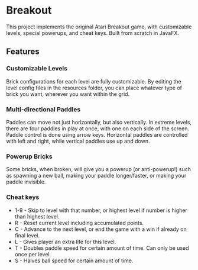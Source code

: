 # Breakout

This project implements the original Atari Breakout game, with customizable levels, special 
powerups, and cheat keys. Built from scratch in JavaFX.

## Features

### Customizable Levels
Brick configurations for each level are fully customizable. By editing the level config files in 
the resources folder, you can place whatever type of brick you want, wherever you want within 
the grid.

### Multi-directional Paddles
Paddles can move not just horizontally, but also vertically. In extreme levels, there are 
four paddles in play at once, with one on each side of the screen. Paddle control is done using 
arrow keys. Horizontal paddles are controlled with left and right, while vertical paddles use up and down.

### Powerup Bricks
Some bricks, when broken, will give you a powerup (or anti-powerup!) such as spawning a new ball,
making your paddle longer/faster, or making your paddle invisible.

### Cheat keys
* 1-9 - Skip to level with that number, or highest level if number is higher than highest level.
* R - Reset current level including accumulated points.
* C - Advance to the next level, or end the game with a win if already on final level.
* L - Gives player an extra life for this level.
* T - Doubles paddle speed for certain amount of time. Can only be used once per level.
* S - Halves ball speed for certain amount of time.




